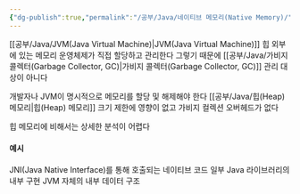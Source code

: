```yaml
---
{"dg-publish":true,"permalink":"/공부/Java/네이티브 메모리(Native Memory)/","dgPassFrontmatter":true}
---
```


[[공부/Java/JVM(Java Virtual Machine)\|JVM(Java Virtual Machine)]] 힙 외부에 있는 메모리
운영체제가 직접 할당하고 관리한다
그렇기 때문에 [[공부/Java/가비지 콜렉터(Garbage Collector, GC)\|가비지 콜렉터(Garbage Collector, GC)]] 관리 대상이 아니다

개발자나 JVM이 명시적으로 메모리를 할당 및  해제해야 한다
[[공부/Java/힙(Heap) 메모리\|힙(Heap) 메모리]] 크기 제한에 영향이 없고 가비지 컬렉션 오버헤드가 없다

힙 메모리에 비해서는 상세한 분석이 어렵다
#### 예시
JNI(Java Native Interface)를 통해 호출되는 네이티브 코드
일부  Java 라이브러리의 내부 구현
JVM 자체의 내부 데이터 구조